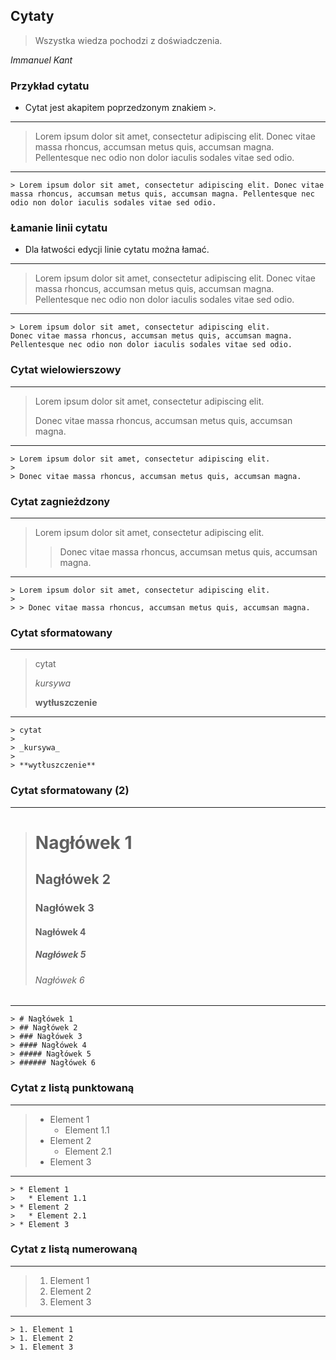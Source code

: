 ## Cytaty
> Wszystka wiedza pochodzi z doświadczenia.

_Immanuel Kant_


### Przykład cytatu
* Cytat jest akapitem poprzedzonym znakiem `>`.

---
> Lorem ipsum dolor sit amet, consectetur adipiscing elit. Donec vitae massa rhoncus, accumsan metus quis, accumsan magna. Pellentesque nec odio non dolor iaculis sodales vitae sed odio.

---
```
> Lorem ipsum dolor sit amet, consectetur adipiscing elit. Donec vitae massa rhoncus, accumsan metus quis, accumsan magna. Pellentesque nec odio non dolor iaculis sodales vitae sed odio.
```


### Łamanie linii cytatu
* Dla łatwości edycji linie cytatu można łamać.

---
> Lorem ipsum dolor sit amet, consectetur adipiscing elit.
Donec vitae massa rhoncus, accumsan metus quis, accumsan magna.
Pellentesque nec odio non dolor iaculis sodales vitae sed odio.

---
```
> Lorem ipsum dolor sit amet, consectetur adipiscing elit.
Donec vitae massa rhoncus, accumsan metus quis, accumsan magna.
Pellentesque nec odio non dolor iaculis sodales vitae sed odio.
```


### Cytat wielowierszowy
---
> Lorem ipsum dolor sit amet, consectetur adipiscing elit.
>
> Donec vitae massa rhoncus, accumsan metus quis, accumsan magna.

---
```
> Lorem ipsum dolor sit amet, consectetur adipiscing elit.
>
> Donec vitae massa rhoncus, accumsan metus quis, accumsan magna.
```


### Cytat zagnieżdzony
---
> Lorem ipsum dolor sit amet, consectetur adipiscing elit.
>
> > Donec vitae massa rhoncus, accumsan metus quis, accumsan magna.

---
```
> Lorem ipsum dolor sit amet, consectetur adipiscing elit.
>
> > Donec vitae massa rhoncus, accumsan metus quis, accumsan magna.
```


### Cytat sformatowany
---
> cytat
>
> _kursywa_
>
> **wytłuszczenie**

---
```
> cytat
>
> _kursywa_
>
> **wytłuszczenie**
```


### Cytat sformatowany (2)
---
> # Nagłówek 1
> ## Nagłówek 2
> ### Nagłówek 3
> #### Nagłówek 4
> ##### Nagłówek 5
> ###### Nagłówek 6

---
```
> # Nagłówek 1
> ## Nagłówek 2
> ### Nagłówek 3
> #### Nagłówek 4
> ##### Nagłówek 5
> ###### Nagłówek 6
```


### Cytat z listą punktowaną
---
> * Element 1
>   * Element 1.1
> * Element 2
>   * Element 2.1
> * Element 3

---
```
> * Element 1
>   * Element 1.1
> * Element 2
>   * Element 2.1
> * Element 3
```


### Cytat z listą numerowaną
---
> 1. Element 1
> 1. Element 2
> 1. Element 3

---
```
> 1. Element 1
> 1. Element 2
> 1. Element 3
```
